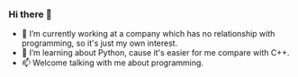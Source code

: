 ### Hi there 👋
- 🔭 I’m currently working at a company which has no relationship with programming, so it's just my own interest.
- 🌱 I’m learning about Python, cause it's easier for me compare with C++.
- 📫 Welcome talking with me about programming.
<!--
**IMxiongdongdong/IMxiongdongdong** is a ✨ _special_ ✨ repository because its `README.md` (this file) appears on your GitHub profile.

Here are some ideas to get you started:

- 🔭 I’m currently working on ...
- 🌱 I’m currently learning ...
- 👯 I’m looking to collaborate on ...
- 🤔 I’m looking for help with ...
- 💬 Ask me about ...
- 📫 How to reach me: ...
- 😄 Pronouns: ...
- ⚡ Fun fact: ...
-->
